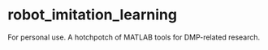 # robot_imitation_learning


For personal use.  A hotchpotch of MATLAB tools for DMP-related research.

